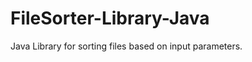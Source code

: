 FileSorter-Library-Java
=======================

Java Library for sorting files based on input parameters.
